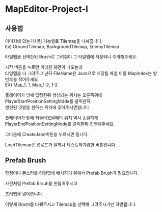 # MapEditor-Project-I

## 사용법
이미지에 있는거처럼 기능별로 Tilemap을 나눠줍니다.<br>
Ex) GroundTilemap, BackgroundTilemap, EnemyTilemap<br>

타일맵을 선택한뒤 Brush로 그려줘야 그 타일맵에 저장되니 주의해주세요.<br>

시작 버튼을 누르면 이러한 화면이 나오는데<br>
타일맵을 다 그려주고 난뒤 FileName은 Json으로 저장될 파일 이름 MapIndex는 방번호를 적어주세요<br>
EX) Map_1, 1, Map_1-2, 1-2<br>

플레이어가 방에 입장한뒤 생성되는 위치는 오른쪽위에 PlayerStartPositionSettingMdde를 클릭한뒤,<br>
생선된 깃발을 원하는 위치에 꽂아주시면됩니다<br>

플레이어가 방에 되돌아왔을때의 위치 역시 동일하게 PlayerEndPositionSettingMode를 클릭한뒤 진행해주세요.<br>

그다음에 CreateJson버튼을 누르시면 됩니다.<br>

LoadTilemap은 맵로드가 잘되나 테스트하기위한 버튼입니다.<br>

## Prefab Brush
함정이나 몬스터를 타일맵에 배치하기 위해서 Prefab Brush가 필요합니다.<br>

사진처럼 Prefab Brsuh를 만들어주시고<br>

프리팹을 넣어줍니다.<br>

이렇게 Brush를 바꿔주시고 Tilemap을 선택해 그려주시기만 하면됩니다.<br>
